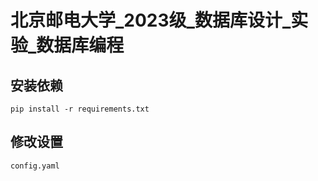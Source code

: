 <h1>北京邮电大学_2023级_数据库设计_实验_数据库编程</h1>

<h2>安装依赖</h2>

```
pip install -r requirements.txt
```

<h2>修改设置</h2>

```
config.yaml
```
